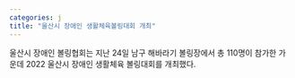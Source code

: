 ```yaml
---
categories: j
title: "울산시 장애인 생활체육볼링대회 개최"
---
```

울산시 장애인 볼링협회는 지난 24일 남구 해바라기 볼링장에서 총 110명이 참가한 가운데 2022 울산시 장애인 생활체육 볼링대회를 개최했다.